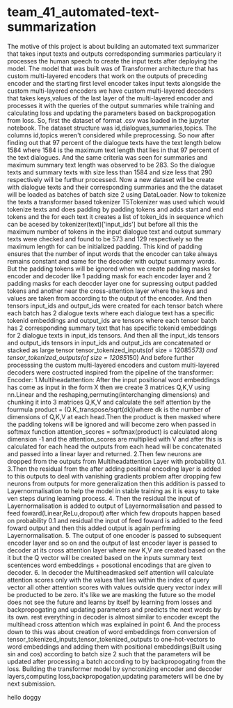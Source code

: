 # team_41_automated-text-summarization 

The motive of this project is about building an automated text summarizer that takes input texts and outputs corredsponding summaries particulary it processes the human speech to create the input texts after deploying the model. The model that was built was of Transformer architecture that has custom multi-layered encoders that work on the outputs of preceding encoder and the starting first level encoder takes input texts alongside the custom multi-layered encoders we have custom multi-layered decoders that takes keys,values of the last layer of the multi-layered encoder and processes it with the queries of the output summaries while training and calculating loss and updating the parameters based on backpropogation from loss.
So, first the dataset of format .csv was loaded in the jupyter notebook. The dataset structure was id,dialogues,summaries,topics. The columns id,topics weren't considered while preprocessing. So now after finding out that 97 percent of the dialogue texts have the text length below 1584 where 1584 is the maximum text length that lies in that 97 percent of the text dialogues. And the same criteria was seen for summaries and maximum summary text length was observed to be 283. So the dialogue texts and summary texts with size less than 1584 and size less that 290 respectively will be furthur processed. Now a new dataset will be create with dialogue texts and their corresponding summaries and the the dataset will be loaded as batches of batch size 2 using DataLoader.
Now to tokenize the texts a transformer based tokenizer T5Tokenizer was used which would tokenize texts and does padding by padding tokens and adds start and end tokens and the for each text it creates a list of token_ids in sequence which can be acesed by tokenizer(text)['input_ids'] but before all this the maximum number of tokens in the input dialogue text and output summary texts were checked and found to be 573 and 129 respectively so the maximum length for can be initialized padding. This kind of padding ensures that the number of input words that the encoder can take always remains constant and same for the decoder with output summary words. But the padding tokens will be ignored when we create padding masks for encoder and decoder like 1 padding mask for each encoder layer and 2 padding masks for each deocder layer one for supressing output padded tokens and another near the cross-attention layer where the keys and values are taken from according to the output of the encoder.
And then tensors input_ids and output_ids were created for each tensor batch where each batch has 2 dialogue texts where each dialogue text has a specific tokenid embeddings and output_ids are tensors where each tensor batch has 2 corresponding summary text that has specific tokenid embeddings for 2 dialogue texts in input_ids tensors.
And then all the input_ids tensors and output_ids tensors in input_ids and output_ids are concatenated or stacked as large tensor tensor_tokenized_inputs(of size = 12085*573) and tensor_tokenized_outputs(of size = 12085*150)
And before further processsing the custom multi-layered encoders and custom multi-layered decoders were costructed inspired from the pipeline of the transformer:
Encoder: 
  1.Multiheadattention: After the input positional word embeddings has come as input in the form X then we create 3 matrices Q,K,V using nn.Linear and the reshaping,permuting(interchanging dimensions) and chunking it into 3 matrices Q,K,V and calculate the self attention by the fourmula product = (Q.K_transpose/sqrt(dk))where dk is the number of dimensions of Q,K,V at each head.Then the product is then masked where the padding tokens will be ignored and will become zero when passed in softmax function attention_scores = softmax(product) is calculated along dimension -1 and the attention_scores are multiplied with V and after this is calculated for each head the outputs from each head will be concatenated and passed into a linear layer and returned.
  2.Then few neurons are dropped from the outputs from Multiheadattention Layer with probability 0.1.
  3.Then the residual from the after adding positinal encoding layer is added to this outputs to deal with vanishing gradients problem after dropping few neurons from outputs for more generalization then this addition is passed to Layernormalisation to help the model in stable training as it is easy to take ven steps during learning process.
  4. Then the residual the input of Layernormalisation is added to output of Layernormalisation and passed to feed foward(Linear,ReLu,dropout) after which few dropouts happen based on probability 0.1 and residual the input of feed foward is added to the feed foward output and then this added output is again perfrming Layernormalisation.
  5. The output of one encoder is passed to subsequent encoder layer and so on and the output of last encoder layer is passed to decoder at its cross attention layer where new K,V are created based on the it but the Q vector will be created based on the inputs summary text scentences word embeddings + posotional encodings that are given to decoder. 
  6. In decoder the Multiheadmasked self attention will calculate attention scores only with the values that lies within the index of query vector all other attention scores with values outside query vector index will be producted to be zero. it's like we are masking the future so the model does not see the future and learns by itself by learning from losses and backpropogating and updating parameters and predicts the next words by its own.
  rest everything in decoder is almost similar to encoder except the multihead cross attention which was explained in point 6.
  And the process down to this was about creation of word embeddings from conversion of tensor_tokenized_inputs,tensor_tokenized_outputs to one-hot-vectors to word embeddings and adding them with positional embeddings(Built using sin and cos)  according to batch size 2 such that the parameters will be updated after processing a batch according to by backpropogating from the loss.
Building the transformer model by syncronizing encoder and decoder layers,computing loss,backpropogation,updating parameters will be dne by next submission.



hello doggy